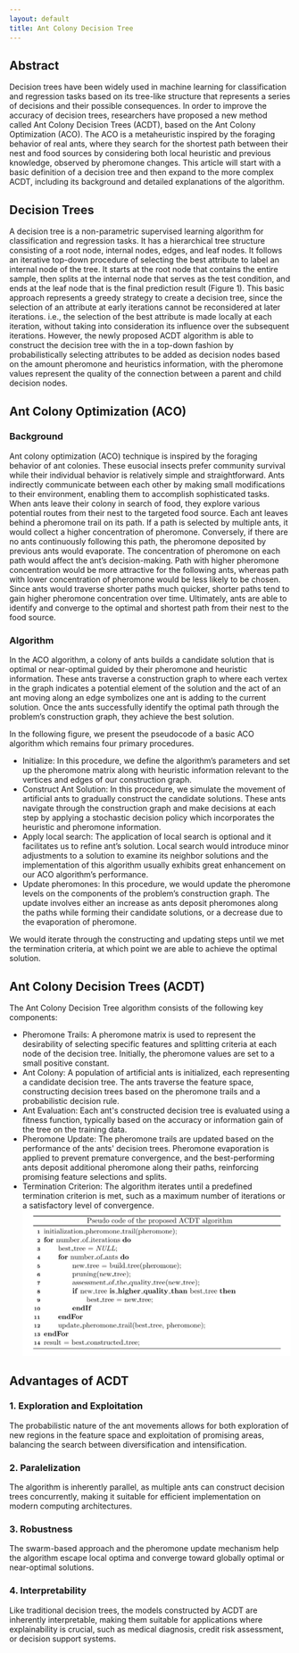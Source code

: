 ```yaml
---
layout: default
title: Ant Colony Decision Tree
---
```



## Abstract
Decision trees have been widely used in machine learning for classification and regression tasks based on its tree-like structure that represents a series of decisions and their possible consequences. In order to improve the accuracy of decision trees, researchers have proposed a new method called Ant Colony Decision Trees (ACDT), based on the Ant Colony Optimization (ACO). The ACO is a metaheuristic inspired by the foraging behavior of real ants, where they search for the shortest path between their nest and food sources by considering both local heuristic and previous knowledge, observed by pheromone changes. This article will start with a basic definition of a decision tree and then expand to the more complex ACDT, including its background and detailed explanations of the algorithm. 


## Decision Trees
A decision tree is a non-parametric supervised learning algorithm for classification and regression tasks. It has a hierarchical tree structure consisting of a root node, internal nodes, edges, and leaf nodes. It follows an iterative top-down procedure of selecting the best attribute to label an internal node of the tree. It starts at the root node that contains the entire sample, then splits at the internal node that serves as the test condition, and ends at the leaf node that is the final prediction result (Figure 1). This basic approach represents a greedy strategy to create a decision tree, since the selection of an attribute at early iterations cannot be reconsidered at later iterations. i.e., the selection of the best attribute is made locally at each iteration, without taking into consideration its influence over the subsequent iterations. However, the newly proposed ACDT algorithm is able to construct the decision tree with the in a top-down fashion by probabilistically selecting attributes to be added as decision nodes based on the amount pheromone and heuristics information, with the pheromone values represent the quality of the connection between a parent and child decision nodes.

## Ant Colony Optimization (ACO)
### Background 
Ant colony optimization (ACO)  technique is inspired by the foraging behavior of ant colonies. These eusocial insects prefer community survival while their individual behavior is relatively simple and straightforward. Ants indirectly communicate between each other by making small modifications to their environment, enabling them to accomplish sophisticated tasks. When ants leave their colony in search of food, they explore various potential routes from their nest to the targeted food source. Each ant leaves behind a pheromone trail on its path. If a path is selected by multiple ants, it would collect a higher concentration of pheromone. Conversely, if there are no ants continuously following this path, the pheromone deposited by previous ants would evaporate. The concentration of pheromone on each path would affect the ant’s decision-making. Path with higher pheromone concentration would be more attractive for the following ants, whereas path with lower concentration of pheromone would be less likely to be chosen. Since ants would traverse shorter paths much quicker, shorter paths tend to gain higher pheromone concentration over time. Ultimately, ants are able to identify and converge to the optimal and shortest path from their nest to the food source.

### Algorithm 
In the ACO algorithm, a colony of ants builds a candidate solution that is optimal or near-optimal guided by their pheromone and heuristic information. These ants traverse a construction graph to where each vertex in the graph indicates a potential element of the solution and the act of an ant moving along an edge symbolizes one ant is adding to the current solution. Once the ants successfully identify the optimal path through the problem’s construction graph, they achieve the best solution. 

In the following figure, we present the pseudocode of a basic ACO algorithm which remains four primary procedures.
* Initialize: In this procedure, we define the algorithm’s parameters and set up the pheromone matrix along with heuristic information relevant to the vertices and edges of our construction graph.
* Construct Ant Solution: In this procedure, we simulate the movement of artificial ants to gradually construct the candidate solutions. These ants navigate through the construction graph and make decisions at each step by applying a stochastic decision policy which incorporates the heuristic and pheromone information. 
* Apply local search: The application of local search is optional and it facilitates us to refine ant’s solution. Local search would introduce minor adjustments to a solution to examine its neighbor solutions and the implementation of this algorithm usually exhibits great enhancement on our ACO algorithm’s performance. 
* Update pheromones: In this procedure, we would update the pheromone levels on the components of the problem’s construction graph. The update involves either an increase as ants deposit pheromones along the paths while forming their candidate solutions, or a decrease due to the evaporation of pheromone. 

We would iterate through the constructing and updating steps until we met the termination criteria, at which point we are able to achieve the optimal solution.

## Ant Colony Decision Trees (ACDT)
The Ant Colony Decision Tree algorithm consists of the following key components:
* Pheromone Trails: A pheromone matrix is used to represent the desirability of selecting specific features and splitting criteria at each node of the decision tree. Initially, the pheromone values are set to a small positive constant.
* Ant Colony: A population of artificial ants is initialized, each representing a candidate decision tree. The ants traverse the feature space, constructing decision trees based on the pheromone trails and a probabilistic decision rule.
* Ant Evaluation: Each ant's constructed decision tree is evaluated using a fitness function, typically based on the accuracy or information gain of the tree on the training data.
*  Pheromone Update: The pheromone trails are updated based on the performance of the ants' decision trees. Pheromone evaporation is applied to prevent premature convergence, and the best-performing ants deposit additional pheromone along their paths, reinforcing promising feature selections and splits.
*  Termination Criterion: The algorithm iterates until a predefined termination criterion is met, such as a maximum number of iterations or a satisfactory level of convergence.
![ACDT algorithm](/assets/ACDT_algo.jpeg)

## Advantages of ACDT
### 1. Exploration and Exploitation
The probabilistic nature of the ant movements allows for both exploration of new regions in the feature space and exploitation of promising areas, balancing the search between diversification and intensification.
### 2. Paralelization
The algorithm is inherently parallel, as multiple ants can construct decision trees concurrently, making it suitable for efficient implementation on modern computing architectures.
### 3. Robustness
The swarm-based approach and the pheromone update mechanism help the algorithm escape local optima and converge toward globally optimal or near-optimal solutions.
### 4. Interpretability
Like traditional decision trees, the models constructed by ACDT are inherently interpretable, making them suitable for applications where explainability is crucial, such as medical diagnosis, credit risk assessment, or decision support systems.
